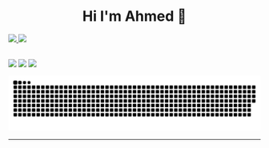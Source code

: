 <h1 align="center">Hi I'm Ahmed 👋</h1>
 <div>
  <a href="https://github.com/AhmedSayed2019">
  
  <img height="180em" src="https://github-readme-stats.vercel.app/api?username=babakoto&show_icons=true&theme=dracula&include_all_commits=true&count_private=true"/>
  <img height="180em" src="https://github-readme-stats.vercel.app/api/top-langs/?username=babakoto&layout=compact&langs_count=7&theme=dracula"/>
</div>
<div style="display: inline_block"><br>

 <!-- <img align="right" alt="babakoto" src="https://github.com/babakoto/babakoto/blob/main/mada.gif">-->
</div>
  
  
 
<div> 

  <a href = "mailto:e.AhmedSayed.cs2019@gmail.com"><img src="https://img.shields.io/badge/-Gmail-%23333?style=for-the-badge&logo=gmail&logoColor=white" target="_blank"></a>
  <a href="https://www.linkedin.com/in/ahmedsayed2019/" target="_blank"><img src="https://img.shields.io/badge/-LinkedIn-%230077B5?style=for-the-badge&logo=linkedin&logoColor=white" target="_blank"></a> 
  <a href="[https://www.linkedin.com/in/ahmedsayed2019/](https://ahmedsayed2019.github.io/)" target="_blank"><img src="https://img.shields.io/badge/-Website-%230077B5?style=for-the-badge&logo=Website&logoColor=white" target="_blank"></a> 

 ![Snake animation](https://github.com/babakoto/babakoto/blob/main/github-contribution-grid-snake.svg)

 </div>
  
 
</div>








<!--
Hi! This is an easter egg.
Congratulations you found the first one!

[![Matrix SVG](https://raw.githubusercontent.com/rodrigograca31/rodrigograca31/master/matrix.svg)](https://www.youtube.com/watch?v=SDkAGkd4NLc)

<!-- [![Anurag's GitHub stats](https://github-readme-stats.vercel.app/api?username=Ahmedsayed2019)](https://github.com/anuraghazra/github-readme-stats) -->
<!-- 
<img alt="Raghav's github stats" src="https://github-readme-stats.vercel.app/api?username=AhmedSayed2019&&show_icons=true&title_color=ffffff&icon_color=bb2acf&text_color=daf7dc&bg_color=151515" > 
-->
<!-- # 👀 Hi stranger! 👋🏻 -->

<!-- 
# 🤔 About me:

- 🐇 Following the white rabbit
- 🐈 Cat dad 😻
- Professional 🐛 solver
- 👨🏻‍💻 Full-Stack Developer
- 💊 Coding the Matrix
- 😍 Emoji lover
- 🚀 One day I will see humans on Mars!
- 🐇🥚 There's easter eggs in this profile...
 -->
<!-- Watch this: https://www.youtube.com/watch?v=eC7xzavzEKY -->



---
<!-- 
👇🏻 Here is a list of the Open Source projects I work on: 👇🏻


⭐️ From [rodrigograca31](https://github.com/rodrigograca31)
 -->
